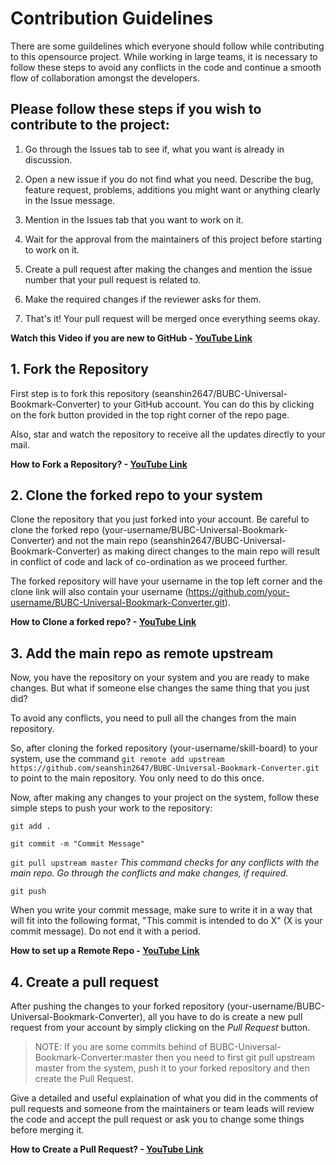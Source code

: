 # Contribution Guidelines

There are some guildelines which everyone should follow while contributing to this opensource project. While working in large teams, it is necessary to follow these steps to avoid any conflicts in the code and continue a smooth flow of collaboration amongst the developers.

## Please follow these steps if you wish to contribute to the project:

1. Go through the Issues tab to see if, what you want is already in discussion.

2. Open a new issue if you do not find what you need. Describe the bug, feature request, problems, additions you might want or anything clearly in the Issue message.

3. Mention in the Issues tab that you want to work on it.

4. Wait for the approval from the maintainers of this project before starting to work on it.

5. Create a pull request after making the changes and mention the issue number that your pull request is related to.

6. Make the required changes if the reviewer asks for them. 

7. That's it! Your pull request will be merged once everything seems okay.

**Watch this Video if you are new to GitHub - [YouTube Link](https://youtu.be/HbSjyU2vf6Y)**

## 1. Fork the Repository

First step is to fork this repository (seanshin2647/BUBC-Universal-Bookmark-Converter) to your GitHub account. You can do this by clicking on the fork button provided in the top right corner of the repo page. 

Also, star and watch the repository to receive all the updates directly to your mail.

**How to Fork a Repository? - [YouTube Link](https://youtu.be/HbSjyU2vf6Y?t=101)**

## 2. Clone the forked repo to your system

Clone the repository that you just forked into your account.
Be careful to clone the forked repo (your-username/BUBC-Universal-Bookmark-Converter) and not the main repo (seanshin2647/BUBC-Universal-Bookmark-Converter) as making direct changes to the main repo will result in conflict of code and lack of co-ordination as we proceed further.

The forked repository will have your username in the top left corner and the clone link will also contain your username (https://github.com/your-username/BUBC-Universal-Bookmark-Converter.git).

**How to Clone a forked repo? - [YouTube Link](https://youtu.be/HbSjyU2vf6Y?t=134)**

## 3. Add the main repo as remote upstream

Now, you have the repository on your system and you are ready to make changes. But what if someone else changes the same thing that you just did?

To avoid any conflicts, you need to pull all the changes from the main repository. 

So, after cloning the forked repository (your-username/skill-board) to your system, use the command `git remote add upstream https://github.com/seanshin2647/BUBC-Universal-Bookmark-Converter.git` to point to the main repository. You only need to do this once.

Now, after making any changes to your project on the system, follow these simple steps to push your work to the repository:

`git add .`

`git commit -m "Commit Message"`

`git pull upstream master` *This command checks for any conflicts with the main repo. Go through the conflicts and make changes, if required.*

`git push`

When you write your commit message, make sure to write it in a way that will fit into the following format, "This commit is intended to do X" (X is your commit message). Do not end it with a period.

**How to set up a Remote Repo - [YouTube Link](https://youtu.be/-zvHQXnBO6c)**

## 4. Create a pull request

After pushing the changes to your forked repository (your-username/BUBC-Universal-Bookmark-Converter), all you have to do is create a new pull request from your account by simply clicking on the *Pull Request* button.

> NOTE:
> If you are some commits behind of BUBC-Universal-Bookmark-Converter:master then you need to first git pull upstream master from the system, push it to your forked repository and then create the Pull Request.

Give a detailed and useful explaination of what you did in the comments of pull requests and someone from the maintainers or team leads will review the code and accept the pull request or ask you to change some things before merging it.

**How to Create a Pull Request? - [YouTube Link](https://youtu.be/HbSjyU2vf6Y?t=297)**
